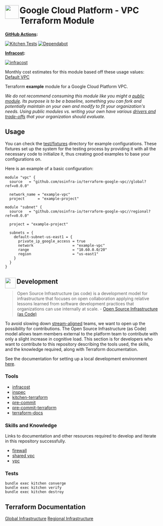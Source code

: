 # <img align="left" width="45" height="45" src="https://user-images.githubusercontent.com/1610100/234732421-ef3a5c43-817d-4e99-8e0c-d43f07358791.png"> Google Cloud Platform - VPC Terraform Module

**[GitHub Actions](https://github.com/osinfra-io/terraform-google-vpc/actions):**

[![Kitchen Tests](https://github.com/osinfra-io/terraform-google-vpc/actions/workflows/kitchen.yml/badge.svg)](https://github.com/osinfra-io/terraform-google-vpc/actions/workflows/kitchen.yml) [![Dependabot](https://github.com/osinfra-io/terraform-google-vpc/actions/workflows/dependabot.yml/badge.svg)](https://github.com/osinfra-io/terraform-google-vpc/actions/workflows/dependabot.yml)

**[Infracost](https://www.infracost.io):**

[![infracost](https://img.shields.io/endpoint?label=Default%20VPC&url=https://dashboard.api.infracost.io/shields/json/cbeecfe3-576f-4553-984c-e451a575ee47/repos/19c599ec-c2ad-4031-8480-2110b02be0eb/branch/d36a38e2-44a6-4e64-a082-5f81bd3f9f61/terraform-google-vpc%2520-%2520Default%2520VPC)](https://dashboard.infracost.io/org/osinfra-io/repos/19c599ec-c2ad-4031-8480-2110b02be0eb)

Monthly cost estimates for this module based off these usage values: [Default VPC](test/fixtures/default_vpc/infracost-usage.yml)

Terraform **example** module for a Google Cloud Platform VPC.

*We do not recommend consuming this module like you might a [public module](https://registry.terraform.io/browse/modules). Its purpose is to be a baseline, something you can fork and potentially maintain on your own and modify to fit your organization's needs. Using public modules vs. writing your own have various [drivers and trade-offs](https://github.com/orgs/osinfra-io/discussions/3) that your organization should evaluate.*

## Usage

You can check the [test/fixtures](test/fixtures/) directory for example configurations. These fixtures set up the system for the testing process by providing it with all the necessary code to initialize it, thus creating good examples to base your configurations on.

Here is an example of a basic configuration:

```hcl
module "vpc" {
  source   = "github.com/osinfra-io/terraform-google-vpc//global?ref=v0.0.0"

  network_name = "example-vpc"
  project      = "example-project"

module "subnet" {
  source   = "github.com/osinfra-io/terraform-google-vpc//regional?ref=v0.0.0"

  project = "example-project"

  subnets = {
    default-subnet-us-east1 = {
      private_ip_google_access = true
      network                  = "example-vpc"
      range                    = "10.60.0.0/20"
      region                   = "us-east1"
    }
  }
}
```

## <img align="left" width="35" height="35" src="https://user-images.githubusercontent.com/1610100/209029142-410349b7-4b22-40a9-9d4d-729f07e2b4a2.png"> Development

>Open Source Infrastructure (as code) is a development model for infrastructure that focuses on open collaboration applying relative lessons learned from software development practices that organizations can use internally at scale. - [Open Source Infrastructure (as Code)](https://www.osinfra.io)

To avoid slowing down [stream-aligned](https://teamtopologies.com/key-concepts) teams, we want to open up the possibility for contributions. The Open Source Infrastructure (as Code) model allows team members external to the platform team to contribute with only a slight increase in cognitive load. This section is for developers who want to contribute to this repository describing the tools used, the skills, and the knowledge required, along with Terraform documentation.

See the documentation for setting up a local development environment [here](https://docs.osinfra.io/development-setup).

### Tools

- [infracost](https://github.com/infracost/infracost)
- [inspec](https://github.com/inspec/inspec)
- [kitchen-terraform](https://github.com/newcontext-oss/kitchen-terraform)
- [pre-commit](https://github.com/pre-commit/pre-commit)
- [pre-commit-terraform](https://github.com/antonbabenko/pre-commit-terraform)
- [terraform-docs](https://github.com/terraform-docs/terraform-docs)

### Skills and Knowledge

Links to documentation and other resources required to develop and iterate in this repository successfully.

- [firewall](https://cloud.google.com/vpc/docs/firewalls)
- [shared vpc](https://cloud.google.com/vpc/docs/shared-vpc)
- [vpc](https://cloud.google.com/vpc/docs/vpc)

### Tests

```none
bundle exec kitchen converge
bundle exec kitchen verify
bundle exec kitchen destroy
```

## Terraform Documentation

[Global Infrastructure](global/README.md)
[Regional Infrastructure](regional/README.md)
